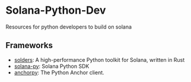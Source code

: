# Solana-Python-Dev
Resources for python developers to build on solana


## Frameworks

- [solders](https://github.com/kevinheavey/solders): A high-performance Python toolkit for Solana, written in Rust
- [solana-py](https://github.com/michaelhly/solana-py): Solana Python SDK
- [anchorpy](https://github.com/kevinheavey/anchorpy): The Python Anchor client.
